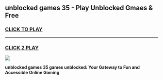 
## unblocked games 35 - Play Unblocked Gmaes & Free
<h3>
<a href="https://news.freeplayer.one?title=unblocked_games_35&ref=23F">CLICK TO PLAY</a></h3>
<hr>

<h3>
<a href="https://news.freeplayer.one?title=unblocked_games_35&ref=23F">CLICK 2 PLAY</a>
  
</h3>

<a href="https://news.freeplayer.one?title=unblocked_games_35&ref=23F/"><img src="https://clearcache.store/games.png"></a>


**unblocked games 35 games unblocked: Your Gateway to Fun and Accessible Online Gaming**
